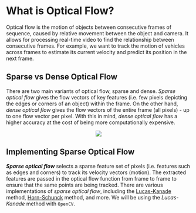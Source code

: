 # What is Optical Flow?

Optical flow is the motion of objects between consecutive
frames of sequence, caused by relative movement between the
object and camera. It allows for processing real-time video
to find the relationship between consecutive frames. For example,
we want to track the motion of vehicles across frames to estimate
its current velocity and predict its position in the next frame.

## Sparse vs Dense Optical Flow

There are two main variants of optical flow, sparse and dense.
*Sparse optical flow* gives the flow vectors of key features
(i.e. few pixels depicting the edges or corners of an object)
within the frame. On the other hand, *dense optical flow* gives 
the flow vectors of the entire frame (all pixels) - up to one 
flow vector per pixel. With this in mind, *dense optical flow* 
has a higher accuracy at the cost of being more computationally expensive. 

<p align="center">
  <img src="imgs/sparse-vs-dense.gif">
</p>

## Implementing Sparse Optical Flow

__*Sparse optical flow*__ selects a sparse feature set of pixels
(i.e. features such as edges and corners) to track its velocity
vectors (motion). The extracted features are passed in the optical
flow function from frame to frame to ensure that the same points are
being tracked. There are various implementations of
*sparse optical flow*, including the [Lucas-Kanade](https://en.wikipedia.org/wiki/Lucas%E2%80%93Kanade_method) method, [Horn-Schunck](https://en.wikipedia.org/wiki/Horn%E2%80%93Schunck_method) method, and more. We will be using the
*Lucas-Kanade* method with `OpenCV`.